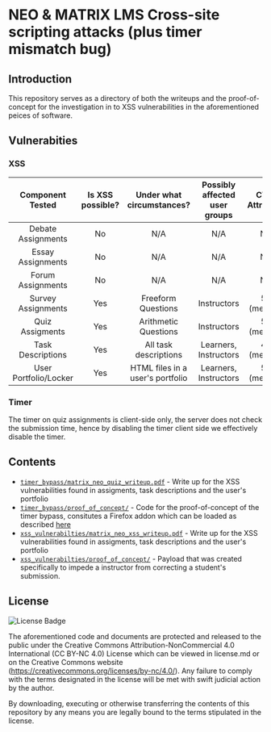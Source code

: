 # NEO & MATRIX LMS Cross-site scripting attacks (plus timer mismatch bug)

## Introduction 

This repository serves as a directory of both the writeups and the proof-of-concept for the investigation in to XSS vulnerabilities in the aforementioned peices of software.

## Vulnerabities
### XSS

|    Component Tested   | Is XSS possible? |     Under what circumstances?    | Possibly affected user groups | CVSS Attributed |
|:---------------------:|:----------------:|:--------------------------------:|:-----------------------------:|:---------------:|
| Debate Assignments    | No               | N/A                              | N/A                           | N/A             |
| Essay Assignments     | No               | N/A                              | N/A                           | N/A             |
| Forum Assignments     | No               | N/A                              | N/A                           | N/A             |
| Survey Assignments    | Yes              | Freeform Questions               | Instructors                   | 5.4 (medium)    |
| Quiz Assigments       | Yes              | Arithmetic Questions             | Instructors                   | 5.4 (medium)    |
| Task Descriptions     | Yes              | All task descriptions            | Learners, Instructors         | 4.8 (medium)    |
| User Portfolio/Locker | Yes              | HTML files in a user's portfolio | Learners, Instructors         | 5.4 (medium)    |

### Timer

The timer on quiz assignments is client-side only, the server does not check the submission time, hence by disabling the timer client side we effectively disable the timer.

## Contents

* [`timer_bypass/matrix_neo_quiz_writeup.pdf`](/timer_bypass/matrix_neo_quiz_writeup.pdf) - Write up for the XSS vulnerabilities found in assigments, task descriptions and the user's portfolio
* [`timer_bypass/proof_of_concept/`](/timer_bypass/proof_of_concept) - Code for the proof-of-concept of the timer bypass, consitutes a Firefox addon which can be loaded as described [here](https://blog.mozilla.org/addons/2015/12/23/loading-temporary-add-ons/)
* [`xss_vulnerabilties/matrix_neo_xss_writeup.pdf`](/xss_vulnerabilities/matrix_neo_xss_writeup.pdf) - Write up for the XSS vulnerabilities found in assigments, task descriptions and the user's portfolio
* [`xss_vulnerabilties/proof_of_concept/`](/xss_vulnerabilities/proof_of_concept) - Payload that was created specifically to impede a instructor from correcting a student's submission.


## License 

![License Badge](https://mirrors.creativecommons.org/presskit/buttons/80x15/svg/by-nc.svg)

The aforementioned code and documents are protected and released to the public under the Creative Commons Attribution-NonCommercial 4.0 International (CC BY-NC 4.0) License which can be viewed in license.md or on the Creative Commons website (https://creativecommons.org/licenses/by-nc/4.0/). Any failure to comply with the terms designated in the license will be met with swift judicial action by the author.

By downloading, executing or otherwise transferring the contents of this repository by any means you are legally bound to the terms stipulated in the license.
